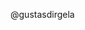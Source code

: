 @gustasdirgela


<!---
gustasdirgela/gustasdirgela is a special repository because its `README.md` (this file) appears on your GitHub profile.
You can click the Preview link to take a look at your changes.
--->
